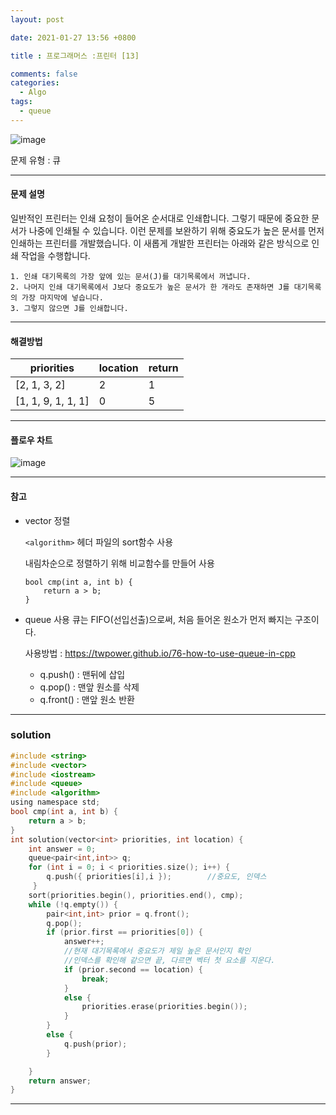 ```yaml
---
layout: post

date: 2021-01-27 13:56 +0800

title : 프로그래머스 :프린터 [13] 

comments: false
categories: 
  - Algo
tags: 
  - queue
---
```


![image](https://user-images.githubusercontent.com/49177223/105986998-fc7e2b80-60e0-11eb-8918-24b998fb0b33.png)

문제 유형 : 큐
- - -
#### 문제 설명

일반적인 프린터는 인쇄 요청이 들어온 순서대로 인쇄합니다. 그렇기 때문에 중요한 문서가 나중에 인쇄될 수 있습니다. 이런 문제를 보완하기 위해 중요도가 높은 문서를 먼저 인쇄하는 프린터를 개발했습니다. 이 새롭게 개발한 프린터는 아래와 같은 방식으로 인쇄 작업을 수행합니다.

```
1. 인쇄 대기목록의 가장 앞에 있는 문서(J)를 대기목록에서 꺼냅니다.
2. 나머지 인쇄 대기목록에서 J보다 중요도가 높은 문서가 한 개라도 존재하면 J를 대기목록의 가장 마지막에 넣습니다.
3. 그렇지 않으면 J를 인쇄합니다.
```
- - -


#### 해결방법

|priorities|	location|	return|
|--------|--------|--------|
|[2, 1, 3, 2]|	2|	1|
|[1, 1, 9, 1, 1, 1]|	0|	5|
- - -
#### 플로우 차트
![image](https://user-images.githubusercontent.com/49177223/105988058-77941180-60e2-11eb-8a54-43f7c43d284c.png)

- - -
#### 참고
- vector 정렬
  
    `<algorithm>` 헤더 파일의 sort함수 사용

    내림차순으로 정렬하기 위해 비교함수를 만들어 사용
    ```
    bool cmp(int a, int b) {
        return a > b;
    }
    ```
- queue 사용
    큐는 FIFO(선입선출)으로써, 처음 들어온 원소가 먼저 빠지는 구조이다. 

    사용방법 : https://twpower.github.io/76-how-to-use-queue-in-cpp
    - q.push() : 맨뒤에 삽입
    - q.pop() : 맨앞 원소를 삭제
    - q.front() : 맨앞 원소 반환
- - -
### solution
```c
#include <string>
#include <vector>
#include <iostream>
#include <queue>
#include <algorithm>
using namespace std;
bool cmp(int a, int b) {
    return a > b;
}
int solution(vector<int> priorities, int location) {
    int answer = 0;
    queue<pair<int,int>> q;
    for (int i = 0; i < priorities.size(); i++) {
        q.push({ priorities[i],i });        //중요도, 인덱스
     }
    sort(priorities.begin(), priorities.end(), cmp);
    while (!q.empty()) {
        pair<int,int> prior = q.front();
        q.pop();
        if (prior.first == priorities[0]) {
            answer++;
            //현재 대기목록에서 중요도가 제일 높은 문서인지 확인
            //인덱스를 확인해 같으면 끝, 다르면 벡터 첫 요소를 지운다. 
            if (prior.second == location) {
                break;
            }
            else {
                priorities.erase(priorities.begin());
            }
        }
        else {
            q.push(prior);
        }

    }
    return answer;
}
```
- - -
